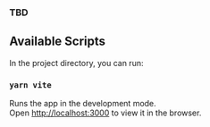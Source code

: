 ### TBD
## Available Scripts

In the project directory, you can run:

### `yarn vite`

Runs the app in the development mode.\
Open [http://localhost:3000](http://localhost:3000) to view it in the browser.

